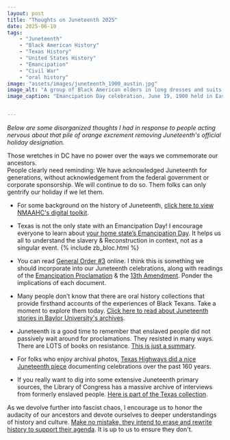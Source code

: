 ```yaml
---
layout: post
title: "Thoughts on Juneteenth 2025"
date: 2025-06-19
tags:
    - "Juneteenth"
    - "Black American History"
    - "Texas History"
    - "United States History"
    - "Emancipation"
    - "Civil War"
    - "oral history"
image: "assets/images/juneteenth_1900_austin.jpg"
image_alt: "A group of Black American elders in long dresses and suits posing stoically on Juneteenth 1900 in Austin, TX." 
image_caption: "Emancipation Day celebration, June 19, 1900 held in East Woods on East 24th Street in Austin. Credit: Austin History Center. Image Source: https://nmaahc.si.edu/explore/stories/historical-legacy-juneteenth"


---
```

_Below are some disorganized thoughts I had in response to people acting nervous about that pile of orange excrement removing Juneteenth's official holiday designation._  

Those wretches in DC have no power over the ways we commemorate our ancestors.  
People clearly need reminding: We have acknowledged Juneteenth for generations, without acknowledgement from the federal government or corporate sponsorship. We will continue to do so. Them folks can only gentrify our holiday if we let them. 

- For some background on the history of Juneteenth, [click here to view NMAAHC's digital toolkit](https://nmaahc.si.edu/explore/moments/juneteenth/digital-toolkit).  

- Texas is not the only state with an Emancipation Day! I encourage everyone to learn about [your home state’s Emancipation Day](https://en.m.wikipedia.org/wiki/Emancipation_Day). It helps us all to understand the slavery & Reconstruction in context, not as a singular event. {% include zb_bloc.html %}  

- You can read [General Order #3](https://en.m.wikipedia.org/wiki/General_Order_No._3) online. I think this is something we should incorporate into our Juneteenth celebrations, along with readings of the [Emancipation Proclamation](https://en.m.wikipedia.org/wiki/Emancipation_Proclamation) & the [13th Amendment](https://en.m.wikipedia.org/wiki/Thirteenth_Amendment_to_the_United_States_Constitution). Ponder the implications of each document. 

- Many people don’t know that there are oral history collections that provide firsthand accounts of the experiences of Black Texans. Take a moment to explore them today. [Click here to read about Juneteenth stories in Baylor University's archives](https://bn.web.baylor.edu/news/story/2024/juneteenth-memories-baylors-oral-history-archives).

- Juneteenth is a good time to remember that enslaved people did not passively wait around for proclamations. They resisted in many ways. There are LOTS of books on resistance. [This is just a summary](https://en.m.wikipedia.org/wiki/Slave_rebellion_and_resistance_in_the_United_States).

- For folks who enjoy archival photos, [Texas Highways did a nice Juneteenth piece](https://texashighways.com/travel-news/the-history-of-juneteenth-in-photos/) documenting celebrations over the past 160 years. 

- If you really want to dig into some extensive Juneteenth primary sources, the Library of Congress has a massive archive of interviews from formerly enslaved people. [Here is part of the Texas collection](https://www.loc.gov/item/mesn161/).

As we devolve further into fascist chaos, I encourage us to honor the audacity of our ancestors and devote ourselves to deeper understandings of history and culture. [Make no mistake, they intend to erase and rewrite history to support their agenda](https://www.zinnedproject.org/materials/erasing-history/). It is up to us to ensure they don't. 